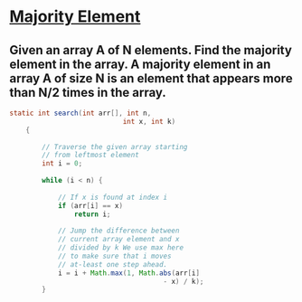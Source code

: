 # [**Majority Element**](https://practice.geeksforgeeks.org/problems/majority-element-1587115620/1#)
## Given an array A of N elements. Find the majority element in the array. A majority element in an array A of size N is an element that appears more than N/2 times in the array.

```java
static int search(int arr[], int n,
                            int x, int k)
    {
         
        // Traverse the given array starting
        // from leftmost element
        int i = 0;
         
        while (i < n) {
             
            // If x is found at index i
            if (arr[i] == x)
                return i;
 
            // Jump the difference between
            // current array element and x
            // divided by k We use max here
            // to make sure that i moves
            // at-least one step ahead.
            i = i + Math.max(1, Math.abs(arr[i]
                                      - x) / k);
        }
```